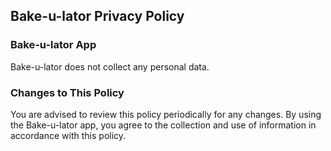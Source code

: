 ## Bake-u-lator Privacy Policy

### Bake-u-lator App
Bake-u-lator does not collect any personal data.

### Changes to This Policy
You are advised to review this policy periodically for any changes. By using the Bake-u-lator app, you agree to the collection and use of information in accordance with this policy.

